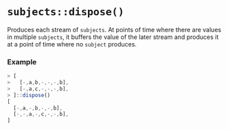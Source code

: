 # `subjects::dispose()`

Produces each stream of `subjects`. At points of time where there are values in multiple `subjects`, it buffers the value of the later stream and produces it at a point of time where no `subject` produces.

### Example
```js
> [
>   [-,a,b,-,-,-,b],
>   [-,a,c,-,-,-,b],
> ]::dispose()
[
  [-,a,-,b,-,-,b],
  [-,-,a,-,c,-,-,b],
]
```

